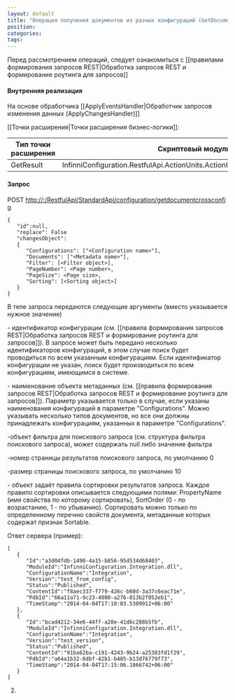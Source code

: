 ```yaml
---
layout: default
title: "Операция получения документов из разных конфигураций (GetDocumentCrossConfig)"
position: 
categories: 
tags: 
---
```


Перед рассмотрением операций, следует ознакомиться с [[правилами формирования запросов REST|Обработка запросов REST и формирование роутинга для запросов]]

#### Внутренняя реализация

На основе обработчика [[ApplyEventsHandler|Обработчик запросов изменения данных (ApplyChangesHandler)]]

[[Точки расширения|Точки расширения бизнес-логики]]:

|Тип точки расширения|Скриптовый модуль|
|--------------------|-----------------|
|GetResult|InfinniConfiguration.RestfulApi.ActionUnits.ActionUnitGetDocumentCrossConfig|

#### Запрос

POST [http://<ServerName>:<PortName>/RestfulApi/StandardApi/configuration/getdocumentcrossconfig](http://10.10.1.82:9999/RestfulApi/StandardApi/configuration/getdocumentcrossconfig)

```
{
   "id":null,
   "replace": False
   "changesObject":
   {
      "Configurations": ["<Configuration name>"],
      "Documents": ["<Metadata name>"],
      "Filter": [<Filter object>],
      "PageNumber": <Page number>,
      "PageSize": <Page size>,
      "Sorting": [<Sorting object>]
   }
}
```

В теле запроса передаются следующие аргументы (вместо <parameter name> указывается нужное значение)

<Configuration name> - идентификатор конфигурации (см. [[правила формирования запросов REST|Обработка запросов REST и формирование роутинга для запросов]]). В запросе может быть передано несколько идентификаторов конфигураций, в этом случае поиск будет проводиться по всем указанным конфигурациям. Если идентификатор конфигурации не указан, поиск будет производиться по всем конфигурациям, имеющимся в системе.

<Metadata name> - наименование объекта метаданных (см. [[правила формирования запросов REST|Обработка запросов REST и формирование роутинга для запросов]]). Параметр указывается только в случае, если указаны наименования конфигураций в параметре "Configurations". Можно указывать несколько типов документов, но все они должны принадлежать конфигурациям, указанных в параметре "Configurations".

<Filter object> -объект фильтра для поискового запроса (см. структура фильтра поискового запроса), может содержать null либо значение фильтра

<Page number> -номер страницы результатов поискового запроса, по умолчанию 0

<Page size> -размер страницы поискового запроса, по умолчанию 10

<Sorting object> - объект задаёт правила сортировки результатов запроса. Каждое правило сортировки описывается следующими полями: PropertyName (имя свойства по которому сортировать), SortOrder (0 - по возрастанию, 1 - по убыванию). Сортировать можно только по определенному перечню свойств документа, метаданные которых содержат признак Sortable. 

Ответ сервера (пример):

```
[
   {
      "Id":"a3d04fdb-1490-4a15-b856-95d534d68403",
      "ModuleId":"InfinniConfiguration.Integration.dll",
      "ConfigurationName":"Integration",
      "Version":"test_from_config",
      "Status":"Published",
      "ContentId":"f8aec337-f779-426c-b60d-3a37c6eac71e",
      "PdbId":"66a11a71-9c23-4800-a276-813b2f052eb1",
      "TimeStamp":"2014-04-04T17:10:03.5309912+06:00"
   },
   {
      "Id":"bcad4212-34e6-44ff-a28e-41d6c288b5fb",
      "ModuleId":"InfinniConfiguration.Integration.dll",
      "ConfigurationName":"Integration",
      "Version":"test_version",
      "Status":"Published",
      "ContentId":"91ba62ba-c191-4243-9b24-a25383fd1f29",
      "PdbId":"a64a1b32-8dbf-42b1-b485-b13d76779f73",
      "TimeStamp":"2014-04-04T17:15:06.1866742+06:00"
   }
]
```

2.

